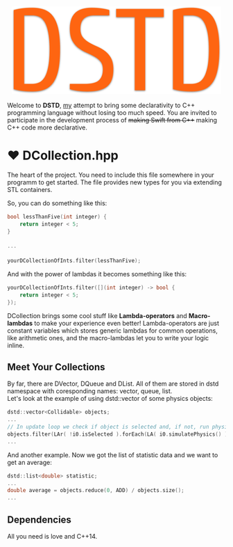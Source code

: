 <p align="center">
    <img src="Logo.png" width="484" max-width="80%" alt="DSTD" />
</p>

Welcome to **DSTD**, [my](https://github.com/TwoDollarsEsq) attempt to bring some declarativity to C++ programming language without losing too much speed. You are invited to participate in the development process of ~~making Swift from C++~~ making C++ code more declarative.

# ❤️ DCollection.hpp
The heart of the project. You need to include this file somewhere in your programm to get started. The file provides new types for you via extending STL containers.

So, you can do something like this:

```C++
bool lessThanFive(int integer) {
    return integer < 5;
}

...

yourDCollectionOfInts.filter(lessThanFive);
```

And with the power of lambdas it becomes something like this:

```C++
yourDCollectionOfInts.filter([](int integer) -> bool {
    return integer < 5;
});
```
DCollection brings some cool stuff like **Lambda-operators** and **Macro-lambdas** to make your experience even better! Lambda-operators are just constant variables which stores generic lambdas for common operations, like arithmetic ones, and the macro-lambdas let you to write your logic inline.  

## Meet Your Collections
By far, there are DVector, DQueue and DList. All of them are stored in dstd namespace with coresponding names: vector, queue, list. <br>
Let's look at the example of using dstd::vector of some physics objects:

```C++
dstd::vector<Collidable> objects;
...
// In update loop we check if object is selected and, if not, run physics simulation for it.
objects.filter(LAr( !i0.isSelected ).forEach(LA( i0.simulatePhysics() ));
...
```
And another example. Now we got the list of statistic data and we want to get an average:

```C++
dstd::list<double> statistic;
...
double average = objects.reduce(0, ADD) / objects.size();
...
```

## Dependencies
All you need is love and C++14.
